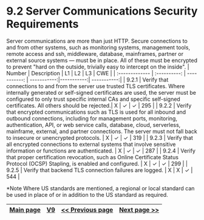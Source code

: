 # 9.2 Server Communications Security Requirements

Server communications are more than just HTTP. Secure connections to and from other systems, such as monitoring systems, management tools, remote access and ssh, middleware, database, mainframes, partner or external source systems — must be in place. All of these must be encrypted to prevent "hard on the outside, trivially easy to intercept on the inside".
| Number       | Description     | L1    		| L2         | L3 		   | CWE		|
| :------------- | :----------: | -----------: | -----------:|-----------:| -----------:|
| 9.2.1 | Verify that connections to and from the server use trusted TLS certificates. Where internally generated or self-signed certificates are used, the server must be configured to only trust specific internal CAs and specific self-signed certificates. All others should be rejected.| X 	 | ✓   | ✓   | 295 |
| 9.2.2 | Verify that encrypted communications such as TLS is used for all inbound and outbound connections, including for management ports, monitoring, authentication, API, or web service calls, database, cloud, serverless, mainframe, external, and partner connections. The server must not fall back to insecure or unencrypted protocols.  | X 	 | ✓   | ✓   | 319 |
| 9.2.3 | Verify that all encrypted connections to external systems that involve sensitive information or functions are authenticated. | X	 | ✓   | ✓   | 287 |
| 9.2.4 | Verify that proper certification revocation, such as Online Certificate Status Protocol (OCSP) Stapling, is enabled and configured. | X	 | ✓   | ✓   | 299 |
| 9.2.5 | Verify that backend TLS connection failures are logged. | X	 | X   | ✓   | 544 |

*Note
Where US standards are mentioned, a regional or local standard can be used in place of or in addition to the US standard as required.

[Main page](../README.md) | [V9](README.md) | [<< Previous page](v9.1_Communications_Security_Requirements.md) |  [Next page >>](../V10/README.md)
| --- | --- | --- | --- |
